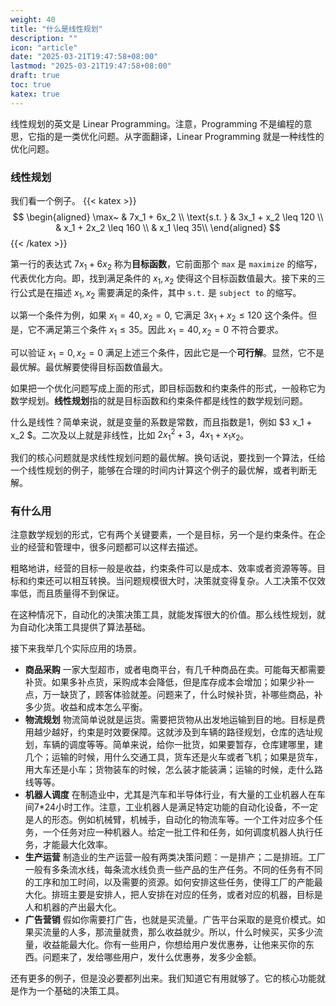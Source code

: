 ```yaml
---
weight: 40
title: "什么是线性规划"
description: ""
icon: "article"
date: "2025-03-21T19:47:58+08:00"
lastmod: "2025-03-21T19:47:58+08:00"
draft: true
toc: true
katex: true
---
```


线性规划的英文是 Linear Programming。注意，Programming 不是编程的意思，它指的是一类优化问题。从字面翻译，Linear Programming 就是一种线性的优化问题。

### 线性规划

我们看一个例子。
{{< katex >}}
$$
\begin{aligned}
\max~ & 7x_1 + 6x_2 \\
\text{s.t. }  & 3x_1 + x_2 \leq 120 \\
& x_1 + 2x_2 \leq 160 \\
& x_1 \leq 35\\
\end{aligned}
$$
{{< /katex >}}

第一行的表达式 $7x_1 + 6x_2$ 称为**目标函数**，它前面那个 `max` 是 `maximize` 的缩写，代表优化方向。即，找到满足条件的 $x_1, x_2$ 使得这个目标函数值最大。接下来的三行公式是在描述 $x_1, x_2$ 需要满足的条件，其中 `s.t.` 是 `subject to` 的缩写。

以第一个条件为例，如果 $x_1=40, x_2=0$, 它满足 $3x_1 + x_2 \leq 120$ 这个条件。但是，它不满足第三个条件 $x_1\leq 35$。因此 $x_1=40, x_2=0$ 不符合要求。

可以验证 $x_1=0, x_2=0$ 满足上述三个条件，因此它是一个**可行解**。显然，它不是最优解。最优解要使得目标函数值最大。

如果把一个优化问题写成上面的形式，即目标函数和约束条件的形式，一般称它为数学规划。**线性规划**指的就是目标函数和约束条件都是线性的数学规划问题。

什么是线性？简单来说，就是变量的系数是常数，而且指数是1，例如 $3 x_1 + x_2 $。二次及以上就是非线性，比如 $2 x_1^2 + 3$，$4x_1 + x_1x_2$。

我们的核心问题就是求线性规划问题的最优解。换句话说，要找到一个算法，任给一个线性规划的例子，能够在合理的时间内计算这个例子的最优解，或者判断无解。

### 有什么用

注意数学规划的形式，它有两个关键要素，一个是目标，另一个是约束条件。在企业的经营和管理中，很多问题都可以这样去描述。

粗略地讲，经营的目标一般是收益，约束条件可以是成本、效率或者资源等等。目标和约束还可以相互转换。当问题规模很大时，决策就变得复杂。人工决策不仅效率低，而且质量得不到保证。

在这种情况下，自动化的决策决策工具，就能发挥很大的价值。那么线性规划，就为自动化决策工具提供了算法基础。

接下来我举几个实际应用的场景。

* **商品采购** 一家大型超市，或者电商平台，有几千种商品在卖。可能每天都需要补货。如果多补点货，采购成本会降低，但是库存成本会增加；如果少补一点，万一缺货了，顾客体验就差。问题来了，什么时候补货，补哪些商品，补多少货。收益和成本怎么平衡。
* **物流规划** 物流简单说就是运货。需要把货物从出发地运输到目的地。目标是费用越少越好，约束是时效要保障。这就涉及到车辆的路径规划，仓库的选址规划，车辆的调度等等。简单来说，给你一批货，如果要暂存，仓库建哪里，建几个；运输的时候，用什么交通工具，货车还是火车或者飞机；如果是货车，用大车还是小车；货物装车的时候，怎么装才能装满；运输的时候，走什么路线等等。
* **机器人调度** 在制造业中，尤其是汽车和半导体行业，有大量的工业机器人在车间7*24小时工作。注意，工业机器人是满足特定功能的自动化设备，不一定是人的形态。例如机械臂，机械手，自动化的物流车等。一个工件对应多个任务，一个任务对应一种机器人。给定一批工件和任务，如何调度机器人执行任务，才能最大化效率。
* **生产运营** 制造业的生产运营一般有两类决策问题：一是排产；二是排班。工厂一般有多条流水线，每条流水线负责一些产品的生产任务。不同的任务有不同的工序和加工时间，以及需要的资源。如何安排这些任务，使得工厂的产能最大化。排班主要是安排人，把人安排在对应的任务，或者对应的机器，目标是人和机器的产出最大化。
* **广告营销** 假如你需要打广告，也就是买流量。广告平台采取的是竞价模式。如果买流量的人多，那流量就贵，那么收益就少。所以，什么时候买，买多少流量，收益能最大化。你有一些用户，你想给用户发优惠券，让他来买你的东西。问题来了，发给哪些用户，发什么优惠券，发多少金额。

还有更多的例子，但是没必要都列出来。我们知道它有用就够了。它的核心功能就是作为一个基础的决策工具。
